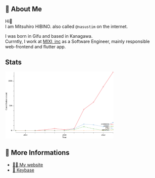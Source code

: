 ## :ninja: About Me

Hi:wave:  
I am Mitsuhiro HIBINO. also called `@nasustim` on the internet.

I was born in Gifu and based in Kanagawa.  
Currntly, I work at [MIXI, inc](https://github.com/mixigroup) as a Software Engineer, mainly responsible web-frontend and flutter app.

## Stats

<img width="350" src="./images/github-stat.svg">

## :link: More Informations

- [:man_artist: My website](https://nasustim.com)
- [:key: Keybase](https://keybase.io/nasustim)

